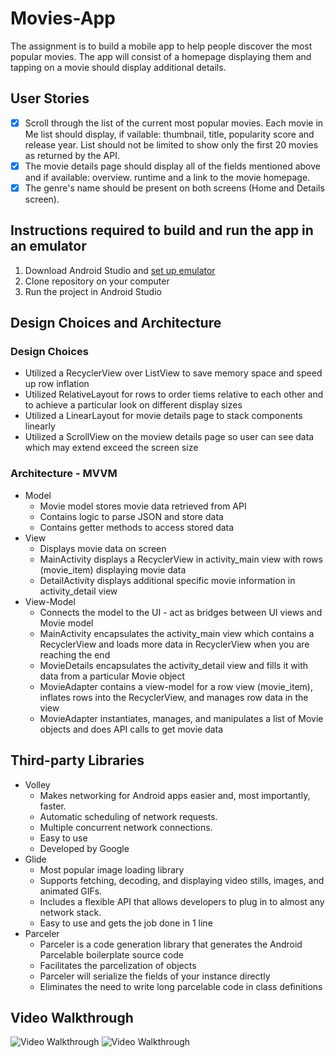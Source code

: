 # Movies-App

The assignment is to build a mobile app to help people discover the most popular movies. The app will consist of a homepage displaying them and tapping on a movie should display additional details.

## User Stories

* [x] Scroll through the list of the current most popular movies. Each movie in Me list should display, if vailable: thumbnail, title, popularity score and release year. List should not be limited to show only the first 20 movies as returned by the API.
* [x] The movie details page should display all of the fields mentioned above and if available: overview. runtime and a link to the movie homepage.
* [x] The genre's name should be present on both screens (Home and Details screen).

## Instructions required to build and run the app in an emulator
1. Download Android Studio and [set up emulator](https://developer.android.com/studio/run/emulator)
1. Clone repository on your computer
1. Run the project in Android Studio

## Design Choices and Architecture
### Design Choices
* Utilized a RecyclerView over ListView to save memory space and speed up row inflation
* Utilized RelativeLayout for rows to order tiems relative to each other and to achieve a particular look on different display sizes
* Utilized a LinearLayout for movie details page to stack components linearly
* Utilized a ScrollView on the moview details page so user can see data which may extend exceed the screen size

### Architecture - MVVM
* Model
  * Movie model stores movie data retrieved from API
  * Contains logic to parse JSON and store data
  * Contains getter methods to access stored data
* View
  * Displays movie data on screen
  * MainActivity displays a RecyclerView in activity_main view with rows (movie_item) displaying movie data
  * DetailActivity displays additional specific movie information in activity_detail view
* View-Model
  * Connects the model to the UI - act as bridges between UI views and Movie model
  * MainActivity encapsulates the activity_main view which contains a RecyclerView and loads more data in RecyclerView when you are reaching the end
  * MovieDetails encapsulates the activity_detail view and fills it with data from a particular Movie object
  * MovieAdapter contains a view-model for a row view (movie_item), inflates rows into the RecyclerView, and manages row data in the view
  * MovieAdapter instantiates, manages, and manipulates a list of Movie objects and does API calls to get movie data

## Third-party Libraries
* Volley
  * Makes networking for Android apps easier and, most importantly, faster.
  * Automatic scheduling of network requests.
  * Multiple concurrent network connections.
  * Easy to use
  * Developed by Google
* Glide
  * Most popular image loading library
  * Supports fetching, decoding, and displaying video stills, images, and animated GIFs.
  * Includes a flexible API that allows developers to plug in to almost any network stack.
  * Easy to use and gets the job done in 1 line
* Parceler
  * Parceler is a code generation library that generates the Android Parcelable boilerplate source code
  * Facilitates the parcelization of objects
  * Parceler will serialize the fields of your instance directly
  * Eliminates the need to write long parcelable code in class definitions

## Video Walkthrough

<img src='https://github.com/abdurrahmanmohammad/Movies-App/blob/main/walkthrough_p1.gif' title='Video Walkthrough' width='' alt='Video Walkthrough' />
<img src='https://github.com/abdurrahmanmohammad/Movies-App/blob/main/walkthrough_p2.gif' title='Video Walkthrough' width='' alt='Video Walkthrough' />
